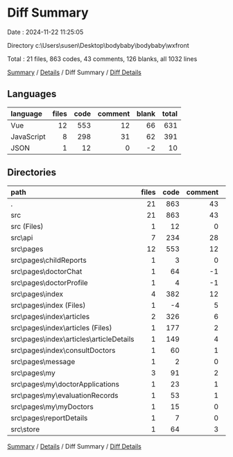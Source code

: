 # Diff Summary

Date : 2024-11-22 11:25:05

Directory c:\\Users\\susen\\Desktop\\bodybaby\\bodybaby\\wxfront

Total : 21 files,  863 codes, 43 comments, 126 blanks, all 1032 lines

[Summary](results.md) / [Details](details.md) / Diff Summary / [Diff Details](diff-details.md)

## Languages
| language | files | code | comment | blank | total |
| :--- | ---: | ---: | ---: | ---: | ---: |
| Vue | 12 | 553 | 12 | 66 | 631 |
| JavaScript | 8 | 298 | 31 | 62 | 391 |
| JSON | 1 | 12 | 0 | -2 | 10 |

## Directories
| path | files | code | comment | blank | total |
| :--- | ---: | ---: | ---: | ---: | ---: |
| . | 21 | 863 | 43 | 126 | 1,032 |
| src | 21 | 863 | 43 | 126 | 1,032 |
| src (Files) | 1 | 12 | 0 | -2 | 10 |
| src\\api | 7 | 234 | 28 | 58 | 320 |
| src\\pages | 12 | 553 | 12 | 66 | 631 |
| src\\pages\\childReports | 1 | 3 | 0 | 0 | 3 |
| src\\pages\\doctorChat | 1 | 64 | -1 | 7 | 70 |
| src\\pages\\doctorProfile | 1 | 4 | -1 | 0 | 3 |
| src\\pages\\index | 4 | 382 | 12 | 47 | 441 |
| src\\pages\\index (Files) | 1 | -4 | 5 | 0 | 1 |
| src\\pages\\index\\articles | 2 | 326 | 6 | 42 | 374 |
| src\\pages\\index\\articles (Files) | 1 | 177 | 2 | 25 | 204 |
| src\\pages\\index\\articles\\articleDetails | 1 | 149 | 4 | 17 | 170 |
| src\\pages\\index\\consultDoctors | 1 | 60 | 1 | 5 | 66 |
| src\\pages\\message | 1 | 2 | 0 | 0 | 2 |
| src\\pages\\my | 3 | 91 | 2 | 13 | 106 |
| src\\pages\\my\\doctorApplications | 1 | 23 | 1 | 3 | 27 |
| src\\pages\\my\\evaluationRecords | 1 | 53 | 1 | 10 | 64 |
| src\\pages\\my\\myDoctors | 1 | 15 | 0 | 0 | 15 |
| src\\pages\\reportDetails | 1 | 7 | 0 | -1 | 6 |
| src\\store | 1 | 64 | 3 | 4 | 71 |

[Summary](results.md) / [Details](details.md) / Diff Summary / [Diff Details](diff-details.md)